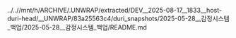 ../..//mnt/h/ARCHIVE/.UNWRAP/extracted/DEV__2025-08-17__1833__host-duri-head/__UNWRAP/83a25563c4/duri_snapshots/2025-05-28__감정시스템_백업/2025-05-28__감정시스템_백업/README.md